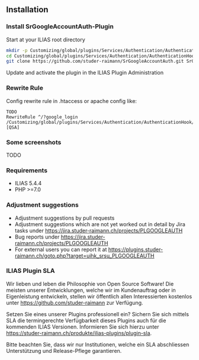 ## Installation

### Install SrGoogleAccountAuth-Plugin
Start at your ILIAS root directory
```bash
mkdir -p Customizing/global/plugins/Services/Authentication/AuthenticationHook
cd Customizing/global/plugins/Services/Authentication/AuthenticationHook
git clone https://github.com/studer-raimann/SrGoogleAccountAuth.git SrGoogleAccountAuth
```
Update and activate the plugin in the ILIAS Plugin Administration

### Rewrite Rule
Config rewrite rule in .htaccess or apache config like:

```apacheconfig
TODO
RewriteRule ^/?google_login /Customizing/global/plugins/Services/Authentication/AuthenticationHook/SrGoogleAccountAuth/google_login.php [QSA]
```

### Some screenshots
TODO

### Requirements
* ILIAS 5.4.4
* PHP >=7.0

### Adjustment suggestions
* Adjustment suggestions by pull requests
* Adjustment suggestions which are not yet worked out in detail by Jira tasks under https://jira.studer-raimann.ch/projects/PLGOOGLEAUTH
* Bug reports under https://jira.studer-raimann.ch/projects/PLGOOGLEAUTH
* For external users you can report it at https://plugins.studer-raimann.ch/goto.php?target=uihk_srsu_PLGOOGLEAUTH

### ILIAS Plugin SLA
Wir lieben und leben die Philosophie von Open Source Software! Die meisten unserer Entwicklungen, welche wir im Kundenauftrag oder in Eigenleistung entwickeln, stellen wir öffentlich allen Interessierten kostenlos unter https://github.com/studer-raimann zur Verfügung.

Setzen Sie eines unserer Plugins professionell ein? Sichern Sie sich mittels SLA die termingerechte Verfügbarkeit dieses Plugins auch für die kommenden ILIAS Versionen. Informieren Sie sich hierzu unter https://studer-raimann.ch/produkte/ilias-plugins/plugin-sla.

Bitte beachten Sie, dass wir nur Institutionen, welche ein SLA abschliessen Unterstützung und Release-Pflege garantieren.

